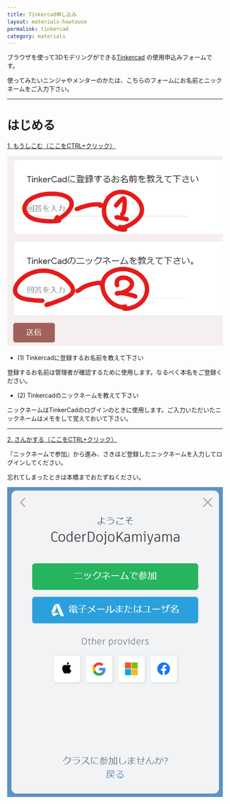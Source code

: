 ```yaml
---
title: Tinkercad申し込み
layout: materials-howtouse
permalink: tinkercad
category: materials
---
```


ブラウザを使って3Dモデリングができる[Tinkercad](https://www.tinkercad.com/)
の使用申込みフォームです。

使ってみたいニンジャやメンターのかたは、こちらのフォームにお名前とニックネームをご入力下さい。


---

# はじめる

[1. もうしこむ（ここをCTRL+クリック）](https://kamiyama.page.link/tinkercad)

![登録する](assets/01_tinkercad_entry.png)

- (1) Tinkercadに登録するお名前を教えて下さい

登録するお名前は管理者が確認するために使用します。なるべく本名をご登録ください。


- (2) Tinkercadのニックネームを教えて下さい

ニックネームはTinkerCadのログインのときに使用します。ご入力いただいたニックネームはメモをして覚えておいて下さい。


---

[2. さんかする（ここをCTRL+クリック）](https://kamiyama.page.link/class3d)

『ニックネームで参加』から進み、さきほど登録したニックネームを入力してログインしてください。

忘れてしまったときは本橋までおたずねください。

![ニックネームで参加](assets/02_tinkercad_join.png)


